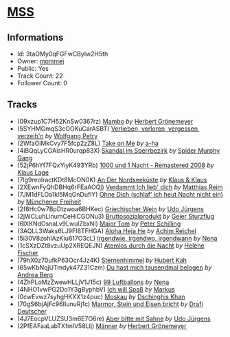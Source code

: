 # [MSS](https://open.spotify.com/playlist/3taOMy0qFGFwCBylw2H5th)
## Informations
<!-- META_BEGIN -->
- Id: 3taOMy0qFGFwCBylw2H5th
- Owner: [mommej](https://open.spotify.com/user/mommej)
- Public: Yes
- Track Count: 22
- Follower Count: 0
<!-- META_END -->


## Tracks
<!-- TRACK_LIST_BEGIN -->
- (09xzup1C7H52KnSw0367rz) [Mambo](https://open.spotify.com/track/09xzup1C7H52KnSw0367rz) *by* [Herbert Grönemeyer](https://open.spotify.com/artist/5tG5dl5mS2wB5w72YBpsyg)
- (5SYHMGmqS3cOOKuCarASBT) [Verlieben, verloren, vergessen, verzeih'n](https://open.spotify.com/track/5SYHMGmqS3cOOKuCarASBT) *by* [Wolfgang Petry](https://open.spotify.com/artist/0JLbfIT1Z20raMAVYWtCD7)
- (2WfaOiMkCvy7F5fcp2zZ8L) [Take on Me](https://open.spotify.com/track/2WfaOiMkCvy7F5fcp2zZ8L) *by* [a-ha](https://open.spotify.com/artist/2jzc5TC5TVFLXQlBNiIUzE)
- (4iBQqLyCGAisHR0urqp83X) [Skandal im Sperrbezirk](https://open.spotify.com/track/4iBQqLyCGAisHR0urqp83X) *by* [Spider Murphy Gang](https://open.spotify.com/artist/7LdEfCVOGOJ2jaAxsmnTeN)
- (52jP6hYf7FQxYiyK493YRb) [1000 und 1 Nacht - Remastered 2008](https://open.spotify.com/track/52jP6hYf7FQxYiyK493YRb) *by* [Klaus Lage](https://open.spotify.com/artist/2gMAioN7m2k5XulfNClMRB)
- (7lg9reolractKDt8McON0K) [An Der Nordseeküste](https://open.spotify.com/track/7lg9reolractKDt8McON0K) *by* [Klaus & Klaus](https://open.spotify.com/artist/24islXXqJ3A4A3C2hArZjL)
- (2XEwnFyQhDBHq6rFEaAOQj) [Verdammt Ich lieb' dich](https://open.spotify.com/track/2XEwnFyQhDBHq6rFEaAOQj) *by* [Matthias Reim](https://open.spotify.com/artist/3fgh28NoU2ArVdUdymvnf3)
- (7JM1dFLOa1kI5MqGnDufiY) [Ohne Dich (schlaf' ich heut Nacht nicht ein)](https://open.spotify.com/track/7JM1dFLOa1kI5MqGnDufiY) *by* [Münchener Freiheit](https://open.spotify.com/artist/353KPo8gVAfcZfwF7BPZDy)
- (2f8Hc0w7BpDtzwoa6BHKec) [Griechischer Wein](https://open.spotify.com/track/2f8Hc0w7BpDtzwoa6BHKec) *by* [Udo Jürgens](https://open.spotify.com/artist/2G0htB8PxlO2onxnIismur)
- (2jWCLuhLinumCeHiCGONu3) [Bruttosozialprodukt](https://open.spotify.com/track/2jWCLuhLinumCeHiCGONu3) *by* [Geier Sturzflug](https://open.spotify.com/artist/3vQGJGekBpxyOrob92qTcE)
- (6lXKNdOsnaLv9LwulZbxNl) [Major Tom](https://open.spotify.com/track/6lXKNdOsnaLv9LwulZbxNl) *by* [Peter Schilling](https://open.spotify.com/artist/7ip3CWlgPZbQHvgJpmcGSS)
- (3AQLL3Waks6LJ9FI8TFHGA) [Aloha Heja He](https://open.spotify.com/track/3AQLL3Waks6LJ9FI8TFHGA) *by* [Achim Reichel](https://open.spotify.com/artist/48tAT9Z7hzxyk70wVtTcmt)
- (5i30V8zohIAzKiu617O3cL) [Irgendwie, irgendwo, irgendwann](https://open.spotify.com/track/5i30V8zohIAzKiu617O3cL) *by* [Nena](https://open.spotify.com/artist/6Tz0QRoe083BcOo2YbG9lV)
- (1cSXzDZt8vzuUp2XREQEJN) [Atemlos durch die Nacht](https://open.spotify.com/track/1cSXzDZt8vzuUp2XREQEJN) *by* [Helene Fischer](https://open.spotify.com/artist/7MzHPIXAqIOCnvK0sVY72W)
- (79hX0z70ufkP63Ocr4Jz4K) [Sternenhimmel](https://open.spotify.com/track/79hX0z70ufkP63Ocr4Jz4K) *by* [Hubert Kah](https://open.spotify.com/artist/2ijskvLzfJbZvDXOfH6jRJ)
- (65wKbNqjUTmdyk47Z31Czm) [Du hast mich tausendmal belogen](https://open.spotify.com/track/65wKbNqjUTmdyk47Z31Czm) *by* [Andrea Berg](https://open.spotify.com/artist/5dXbkgq9goxRAwCFoNU9Dp)
- (4ZhPLoMzZwewHLLjV1J15c) [99 Luftballons](https://open.spotify.com/track/4ZhPLoMzZwewHLLjV1J15c) *by* [Nena](https://open.spotify.com/artist/6Tz0QRoe083BcOo2YbG9lV)
- (4NHO1vwPG2Do1Y3gByphbV) [Ich will Spaß](https://open.spotify.com/track/4NHO1vwPG2Do1Y3gByphbV) *by* [Markus](https://open.spotify.com/artist/17v3lYLbmp9OhL8Sx3f1bq)
- (0cwEvwz7syhgHKXX1z4puc) [Moskau](https://open.spotify.com/track/0cwEvwz7syhgHKXX1z4puc) *by* [Dschinghis Khan](https://open.spotify.com/artist/1g1nVvle9qO9AWIUWYvPAP)
- (70gS6bjAjFc96IIunuRj1c) [Marmor, Stein und Eisen bricht](https://open.spotify.com/track/70gS6bjAjFc96IIunuRj1c) *by* [Drafi Deutscher](https://open.spotify.com/artist/3AzUhAlIf00iaylhLVwszM)
- (4J7EocpVLUZSU3m6E7O6re) [Aber bitte mit Sahne](https://open.spotify.com/track/4J7EocpVLUZSU3m6E7O6re) *by* [Udo Jürgens](https://open.spotify.com/artist/2G0htB8PxlO2onxnIismur)
- (2PfEAFaaLabTXfmlV58LIj) [Männer](https://open.spotify.com/track/2PfEAFaaLabTXfmlV58LIj) *by* [Herbert Grönemeyer](https://open.spotify.com/artist/5tG5dl5mS2wB5w72YBpsyg)
<!-- TRACK_LIST_END -->
